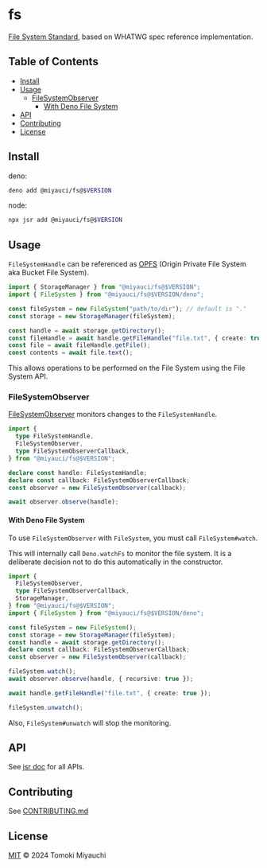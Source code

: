 # fs

[File System Standard](https://whatpr.org/fs/165.html), based on WHATWG spec
reference implementation.

## Table of Contents <!-- omit in toc -->

- [Install](#install)
- [Usage](#usage)
  - [FileSystemObserver](#filesystemobserver)
    - [With Deno File System](#with-deno-file-system)
- [API](#api)
- [Contributing](#contributing)
- [License](#license)

## Install

deno:

```bash
deno add @miyauci/fs@$VERSION
```

node:

```bash
npx jsr add @miyauci/fs@$VERSION
```

## Usage

`FileSystemHandle` can be referenced as
[OPFS](https://developer.mozilla.org/en-US/docs/Web/API/File_System_API/Origin_private_file_system)
(Origin Private File System aka Bucket File System).

```ts
import { StorageManager } from "@miyauci/fs@$VERSION";
import { FileSystem } from "@miyauci/fs@$VERSION/deno";

const fileSystem = new FileSystem("path/to/dir"); // default is "."
const storage = new StorageManager(fileSystem);

const handle = await storage.getDirectory();
const fileHandle = await handle.getFileHandle("file.txt", { create: true });
const file = await fileHandle.getFile();
const contents = await file.text();
```

This allows operations to be performed on the File System using the File System
API.

### FileSystemObserver

[FileSystemObserver](https://whatpr.org/fs/165.html#api-filesystemobserver)
monitors changes to the `FileSystemHandle`.

```ts
import {
  type FileSystemHandle,
  FileSystemObserver,
  type FileSystemObserverCallback,
} from "@miyauci/fs@$VERSION";

declare const handle: FileSystemHandle;
declare const callback: FileSystemObserverCallback;
const observer = new FileSystemObserver(callback);

await observer.observe(handle);
```

#### With Deno File System

To use `FileSystemObserver` with `FileSystem`, you must call `FileSystem#watch`.

This will internally call `Deno.watchFs` to monitor the file system. It is a
deliberate decision not to do this automatically in the constructor.

```ts
import {
  FileSystemObserver,
  type FileSystemObserverCallback,
  StorageManager,
} from "@miyauci/fs@$VERSION";
import { FileSystem } from "@miyauci/fs@$VERSION/deno";

const fileSystem = new FileSystem();
const storage = new StorageManager(fileSystem);
const handle = await storage.getDirectory();
declare const callback: FileSystemObserverCallback;
const observer = new FileSystemObserver(callback);

fileSystem.watch();
await observer.observe(handle, { recursive: true });

await handle.getFileHandle("file.txt", { create: true });

fileSystem.unwatch();
```

Also, `FileSystem#unwatch` will stop the monitoring.

## API

See [jsr doc](https://jsr.io/@miyauci/fs) for all APIs.

## Contributing

See [CONTRIBUTING.md](CONTRIBUTING.md)

## License

[MIT](LICENSE) © 2024 Tomoki Miyauchi
